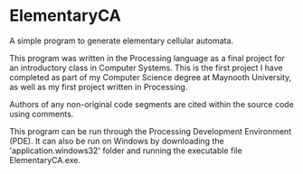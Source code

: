 # ElementaryCA
A simple program to generate elementary cellular automata.

This program was written in the Processing language as a final project for an introductory class in Computer Systems. This is the first project I have completed as part of my Computer Science degree at Maynooth University, as well as my first project written in Processing.

Authors of any non-original code segments are cited within the source code using comments.


This program can be run through the Processing Development Environment (PDE). It can also be run on Windows by downloading the 'application.windows32' folder and running the executable file ElementaryCA.exe.
